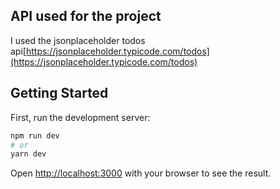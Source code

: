 ## API used for the project

I used the jsonplaceholder todos
api[https://jsonplaceholder.typicode.com/todos](https://jsonplaceholder.typicode.com/todos)

## Getting Started

First, run the development server:

```bash
npm run dev
# or
yarn dev
```

Open [http://localhost:3000](http://localhost:3000) with your browser to see the
result.
